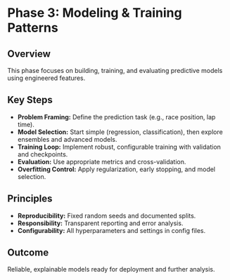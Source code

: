 # Phase 3: Modeling & Training Patterns

## Overview

This phase focuses on building, training, and evaluating predictive models using engineered features.

## Key Steps

- **Problem Framing:** Define the prediction task (e.g., race position, lap time).
- **Model Selection:** Start simple (regression, classification), then explore ensembles and advanced models.
- **Training Loop:** Implement robust, configurable training with validation and checkpoints.
- **Evaluation:** Use appropriate metrics and cross-validation.
- **Overfitting Control:** Apply regularization, early stopping, and model selection.

## Principles

- **Reproducibility:** Fixed random seeds and documented splits.
- **Responsibility:** Transparent reporting and error analysis.
- **Configurability:** All hyperparameters and settings in config files.

## Outcome

Reliable, explainable models ready for deployment and further analysis.
